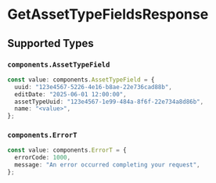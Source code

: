 # GetAssetTypeFieldsResponse


## Supported Types

### `components.AssetTypeField`

```typescript
const value: components.AssetTypeField = {
  uuid: "123e4567-5226-4e16-b8ae-22e736cad88b",
  editDate: "2025-06-01 12:00:00",
  assetTypeUuid: "123e4567-1e99-484a-8f6f-22e734a8d86b",
  name: "<value>",
};
```

### `components.ErrorT`

```typescript
const value: components.ErrorT = {
  errorCode: 1000,
  message: "An error occurred completing your request",
};
```

